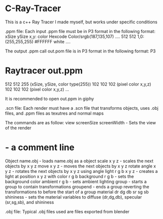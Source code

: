 # C-Ray-Tracer
This is a c++ Ray Tracer I made myself, but works under specific conditions

.ppm file:
  Each input .ppm file must be in P3 format in the following format:
  xSize ySize
  x,y: color  Hexcode  Color/srgb(187,135,107)
  ....
  512 512
  1,0: (255,255,255)  #FFFFFF  white
  ....
  
  The output .ppm call out.pom file is in P3 format in the following format:
  P3
  # Raytracer out.ppm
  512 512 255  (xSize, ySize, color type(255))
  102 102 102  (pixel color x,y,z)
  102 102 102  (pixel color x,y,z)
  ...
  
  It is recommended to open out.ppm in giphy

.scn file:
  Each render must have a .scn file that transforms objects, uses .obj files, and .ppm files as texutres and normal maps
  
  The commands are as follow:
  view screenSize screenWidth - Sets the view of the render
  # - a comment line
  Object name.obj - loads name.obj as a object
  scale x y z - scales the next objects by x y z
  move x y z - moves the next objects by x y z
  rotate angle x y z - rotates the next objects by x y z using angle
  light r g b x y z - creates a light at position x y z with color r g b
  background r g b - sets the background color
  ambient r g b - sets ambient lighting
  group - starts a group to contain transformations
  groupend - ends a group reverting the transformations to before the start of a group
  material dr dg db sr sg sb shininess - sets the material variables to diffuse (dr,dg,db), specular (sr,sg,sb), and shininess
  
  
  .obj file:
    Typical .obj  files used are files exported from blender

